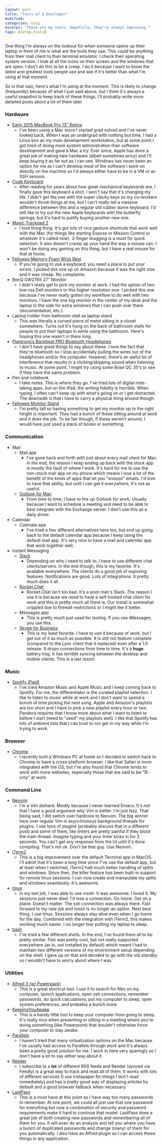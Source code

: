 ```yaml
---
layout: post
title: "Tools of a Developer"
modified:
categories: blog
excerpt: "These are my tools. Hopefully, they're always improving."
tags: [setup,tools]
---
```


One thing I'm always on the lookout for when someone opens up their laptop in
front of me is what are the tools they use. This could be anything from their
mail client to their terminal emulator. I check their operating system version.
I look at all the icons on their screen and the windows that are open. I don't
do this to be a creep. I do it because I want to know the latest and
greatest tools people use and see if it's better than what I'm using at that
moment.

So in that vain, here's what I'm using at the moment. This is likely to change
(frequently) because of what I just said above, but I think it's always a useful
snapshot to keep track of these things. I'll probably write more detailed posts
about a lot of them later.

### Hardware

* [Early 2015 MacBook Pro 13" Retina](https://support.apple.com/kb/sp715?locale=en_US)
  * I've been using a Mac since I started grad school and I've never looked back.
    When I was an undergrad with nothing but time, I had a Linux box as my main
    development workstation, but at some point I got tired of doing more system
    administration than software development and gave a Mac a try. Ever since,
    Apple has done a great job of making new hardware (albeit sometimes pricy)
    and I'll keep buying it as far out as I can see. Windows has never been an
    option for me as I can't develop most of the software I work on directly on
    the machine so I'd always either have to be in a VM or an SSH session.
* [Code Keyboard](https://codekeyboards.com/)
  * After reading for years about how great mechanical keyboards are, I finally
    gave this keyboard a shot. I won't say that it's changing my life. I didn't
    get the one with the super clacky keys so my co-workers wouldn't throw things
    at me, but I can't really tell a massive difference between this and a regular
    old rubber dome keyboard. I'd still like to try out the new Apple keyboards
    with the butterfly springs, but it's hard to justify buying another new one.
* [Magic Trackpad 2](https://www.apple.com/shop/product/MJ2R2LL/A/magic-trackpad-2)
  * I love thing thing. It's got lots of nice gesture shortcuts that work well
    with the Mac (for things like starting Expose or Mission Control or whatever
    it's called now). 3-finger dragging is a must for quick selection. It also
    doesn't cramp up your hand the way a mouse can. I won't be doing any gaming
    on this thing, but I have a real mouse for that at home.
* [Fellowes Memory Foam Wrist Rest](https://www.amazon.com/gp/product/B0013CEY0Q)
  * If you're going to use a keyboard, you need a place to put your wrists. I
    picked this one up on Amazon because it was the right size and it was cheap.
    No complaints.
* BenQ GW2765 27" Monitor
  * I didn't really get to pick my monitor at work. I had the option of two low-res
    Dell monitors or this higher resolution one. I picked this one because I've
    never really gotten my workflow to do well with two monitors. I have the one
    big monitor in the center of my desk and the laptop to the side for extra
    windows that I can push over there (documentation, etc.).
* Laptop holder from bathroom stall as laptop stand
  * This was literally a curved piece of metal sitting in a closet somewhere.
    Turns out it's hung on the back of bathroom stalls for people to put their
    laptops in while using the bathroom. Here's hoping this one wasn't in there
    long.
* [Plantronics Backbeat PRO Bluetooth Headphones](http://a.co/2jMNcX9)
  * I don't have great things to say about these. I love the fact that they're
    bluetooth so I stop accidentally pulling the wires out of the headphones
    and/or the computer. However, there's an awful lot of interference that
    results in a clicking/skipping sound when listening to music. At some point,
    I might try using some Bose QC 35's to see if they have the same problem.
* Pen and notebook
  * I take notes. This is where they go. I've tried lots of digital note-taking
    apps, but on the iPad, the writing fidelity is horrible. When typing, I often
    can't keep up with what's going on or I get distracted. The downside is that
    I have to carry a physical thing around though.
* [Fellowes Monitor Stand](https://www.amazon.com/dp/B00006B8J2)
  * I'm pretty tall so having something to get my monitor up to the right height
    is important. They had a bunch of these sitting around at work and it does
    the job. To be fair though, if these weren't around, I would have just used
    a stack of books or something.

### Communication

* Mail
  * Mail.app
    * I've gone back and forth with just about every mail client for Mac. In the
      end, the reason I keep ending up back with the stock app is mostly the
      fault of where I work. It's hard for me to use the non-stock mail app on
      my phone which means I lose a lot of the benefit of the kinds of apps that
      let you "snooze" emails. I'd love to have that ability, but until I can
      get it everywhere, it's not as useful.
  * [Outlook for Mac](https://products.office.com/en-us/outlook/email-and-calendar-software-microsoft-outlook)
    * From time to time, I have to fire up Outlook for work. Usually because I
      want to schedule a meeting and need to be able to best integrate with the
      Exchange server. I don't use this as a daily driver.
* Calendar
  * Calendar.app
    * I've tried a few different alternatives here too, but end up going back to
      the default calendar app because I keep using the default mail app. It's
      very nice to have a mail and calendar app that work together well.
* Instant Messaging
  * [Slack](www.slack.com)
    * Depending on who I need to talk to, I have to use different chat
      clients/servers. In the end though, this is my favorite. It's available
      everywhere. The clients do a good job of exposing features. Notifications
      are good. Lots of integrations. It pretty much does it all.
  * [Rocket.Chat](https://rocket.chat/)
    * Rocket.Chat isn't too bad. It's a poor man's Slack. The reason I use it is
      because we need to have a self-hosted chat client for work and this is
      pretty much all there is. Our install is somewhat crippled due to firewall
      restrictions or I might like it better.
  * Messages.app
    * This is pretty much just used for texting. If you use iMessages, you use
      this.
  * [Skype for Business](https://www.skype.com/en/business/skype-for-business/)
    * This is my least favorite. I have to use it because of work, but I get out
      of it as much as possible. It is still not feature complete (compared to
      the Lync client that it replaced) even after a 1.0 release. It drops
      connections from time to time. It's a **huge** battery hog. It has
      terrible syncing between the desktop and mobile clients. This is a last
      resort.

### Music

* [Spotify (Paid)](https://www.spotify.com/us/)
  * I've tried Amazon Music and Apple Music and I keep coming back to Spotify.
    For me, the differentiator is the curated playlist selection. I like to
    listen to music while at work and I don't want to spend a bunch of time
    picking the next song. Apple and Amazon's playlists are too short and I have
    to pick a new playlist every hour or two. Pandora requires that I know more
    about what I want to listen to before I start (need to "seed" my playlists
    well). I like that Spotify has lots of ambient lists that I can trust to not
    get in my way while I'm trying to work.

### Browser

* [Chrome](https://www.google.com/chrome/)
  * I recently built a Windows PC at home so I decided to switch back to Chrome
    to have a cross-platform browser. I like that Safari is more integrated with
    the OS, but I've also found that Chrome tends to work with more websites,
    especially those that are said to be "IE-only" at work.

### Command Line

* [Neovim](https://neovim.io/)
  * I'm a Vim diehard. Mostly because I never learned Emacs. It's not that I
    have a good argument why Vim is better. I'm just lazy. That being said, I
    did switch over hardcore to Neovim. The big winner here over regular Vim is
    asynchronous background threads for plugins. I use tons of plugins (probably
    discuss that in a different post) and some of them, like linters are pretty
    painful if they block the main thread. Imagine typing and your linter kicks
    in for 2 seconds. You can't get any response from the UI until it's done
    compiling. That's not ok. Don't be that guy. Use Neovim.
* [iTerm2](https://www.iterm2.com/)
  * This is a big improvement over the default Terminal app in MacOS. I'll admit
  that it's been a long time since I"ve use the default app, but at least when I
  switched, iTerm2 had much better handling of splits and windows. Since then,
  the killer feature has been built-in support for remote tmux sessions. I can
  now create and manipulate my splits and windows seamlessly. It's awesome.
* [tmux](https://tmux.github.io/)
  * In my last job, I was able to use mosh. It was awesome. I loved it. My
    sessions just never died. I'd lose a connection. Go home. Get on a plane.
    Doesn't matter. The ssh connection was always there. Fast forward to my new
    job and mosh is no longer an option. Next best thing, I use tmux. Sessions
    always stay alive even when I go home for the day. Combined with the
    integration with iTerm2, this makes working much easier. I no longer fear
    putting my laptop to sleep.
* [bash](https://www.gnu.org/software/bash/)
  * I've tried a few different shells. In the end, I've found them all to be
    pretty similar. Fish was pretty cool, but not really supported everywhere
    (as in, not installed by default) which meant I had to maintain two different
    versions of my environment setup depending on the shell. I gave up on that
    and decided to go with the old standby so I wouldn't have to worry about
    where I was.

### Utilities

* [Alfred 3 (w/ Powerpack)](https://www.alfredapp.com/)
  * This is a great shortcut tool. I use it to search for files on my computer,
    launch applications, open ssh connections, remember passwords, do quick
    calculations, put my computer to sleep, open system preferences, and
    probably a bunch more.
* [KeepingYouAwake](https://github.com/newmarcel/KeepingYouAwake)
  * This is a handy little tool to keep your computer from going to sleep. It's
    really nice when presenting or sitting in a meeting where you're doing
    something (like Powerpoint) that wouldn't otherwise force your computer to
    stay awake.
* [Parallels](https://www.parallels.com/)
  * I haven't tried that many virtualization options on the Mac because I've
    usually had access to Parallels through work and it's always been a pretty
    good solution for me. I work in here very sparingly so I don't have a lot to
    say either way about it.
* [Reeder](http://reederapp.com/mac/)
  * I subscribe to a **lot** of different RSS feeds and Reeder (synced via
    Feedly) is a great way to track and read all of them. It works with lots of
    different services (I use Instapaper for things I don't read immediately)
    and has a pretty good way of displaying articles by default and a good
    browser fallback when necessary.
* [LastPass](https://www.lastpass.com/)
  * This is a must have at this point as I have way too many passwords to
    remember. At one point, we could all just use that one password for everything
    but now a combination of security and password requirements make it hard to
    continue that model. LastPass does a great job of both creating new passwords
    and remembering all of them for you. It will even do an analysis and tell you
    where you have a bunch of duplicated passwords and change (many) of them for
    you automatically. I also have an Alfred plugin so I can access these things
    in any application.
